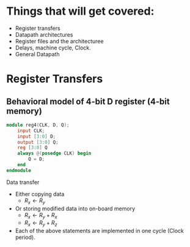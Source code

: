 # Things that will get covered:
- Register transfers
- Datapath architectures
- Register files and the architecturee
- Delays, machine cycle, Clock.
- General Datapath

# Register Transfers
## Behavioral model of 4-bit D register (4-bit memory)
```verilog
module reg4(CLK, D, Q);
	input CLK;
	input [3:0] D;
	output [3:0] Q;
	reg [3:0] Q
	always @(posedge CLK) begin
		Q = D;
	end
endmodule
```

Data transfer
- Either copying data
	- $R_x\leftarrow R_y$
- Or storing modified data into on-board memory
	- $R_x\leftarrow R_y+R_x$
	- $R_x\leftarrow R_y+R_z$
- Each of the above statements are implemented in one cycle (Clock period).